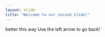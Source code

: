 ```yaml
---
layout: slide
title: "Welcome to our second slide!"
---
```

better this way
Use the left arrow to go back!

